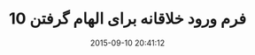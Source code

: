 ---
layout: post
title: "10 فرم ورود خلاقانه برای الهام گرفتن"
date: 2015-09-10 20:41:12
section: article
tags: design
link: "http://www.majidonline.com/article/10_%D9%81%D8%B1%D9%85_%D9%88%D8%B1%D9%88%D8%AF_%D8%AE%D9%84%D8%A7%D9%82%D8%A7%D9%86%D9%87_%D8%A8%D8%B1%D8%A7%DB%8C_%D8%A7%D9%84%D9%87%D8%A7%D9%85_%DA%AF%D8%B1%D9%81%D8%AA%D9%86.html"
user: "نوید کاشانی"
user_link: "http://navid.kashani.ir/"
---
